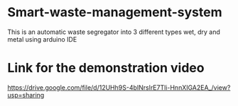 # Smart-waste-management-system
This is an automatic waste segregator into 3 different types wet, dry and metal using arduino IDE
# Link for the demonstration video
https://drive.google.com/file/d/12UHh9S-4bINrslrE7Tli-HnnXIGA2EA_/view?usp=sharing
